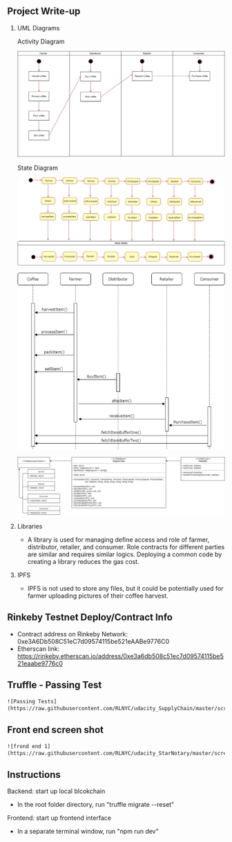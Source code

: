 

## Project Write-up
1. UML Diagrams

     Activity Diagram 
     
      ![Activity Diagram](https://raw.githubusercontent.com/RLNYC/udacity_SupplyChain/master/UML/outputs/Activity%20UML.jpg)
      
    State Diagram

      ![State Diagram](https://raw.githubusercontent.com/RLNYC/udacity_SupplyChain/master/UML/outputs/State%20UML.jpg)

     ![Sequence Diagram](https://raw.githubusercontent.com/RLNYC/udacity_SupplyChain/master/UML/outputs/Sequence%20UML.jpg)

     ![Data Model Diagram](https://raw.githubusercontent.com/RLNYC/udacity_SupplyChain/master/UML/outputs/Data%20Model%20UML.jpg)

2. Libraries
    - A library is used for managing define access and role of farmer, distributor, retailer, and consumer. Role contracts for different parties are similar and requires similar       logics. Deploying a common code by creating a library reduces the gas cost. 

3. IPFS
   - IPFS is not used to store any files, but it could be potentially used for farmer uploading pictures of their coffee harvest.  

## Rinkeby Testnet Deploy/Contract Info
- Contract address on Rinkeby Network: 0xe3A6Db508C51eC7d09574115be521eAABe9776C0
- Etherscan link: https://rinkeby.etherscan.io/address/0xe3a6db508c51ec7d09574115be521eaabe9776c0

## Truffle - Passing Test

    ![Passing Tests](https://raw.githubusercontent.com/RLNYC/udacity_SupplyChain/master/screenshots/passing%20tests.jpg)

## Front end screen shot

    ![frond end 1](https://raw.githubusercontent.com/RLNYC/udacity_StarNotary/master/screenshots/passing%20test.jpg)

## Instructions
   
   Backend: start up local blcokchain
   - In the root folder directory, run "truffle migrate --reset"

   Frontend: start up frontend interface
   - In a separate terminal window, run "npm run dev"

